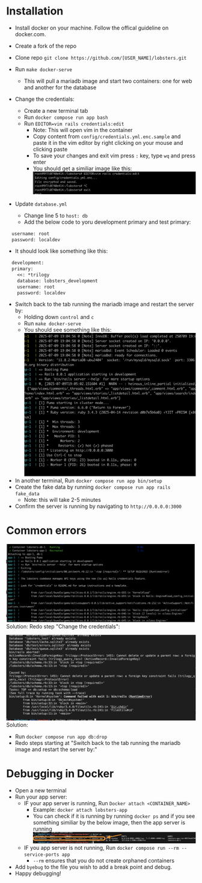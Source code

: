 # Installation

* Install docker on your machine. Follow the offical guideline on docker.com.
* Create a fork of the repo
* Clone repo `git clone https://github.com/[USER_NAME]/lobsters.git`
* Run `make docker-serve`
  * This will pull a mariadb image and start two containers: one for web and another for the database
* Change the credentials:
  * Create a new terminal tab
  * Run `docker compose run app bash`
  * Run `EDITOR=vim rails credentials:edit`
    * Note: This will open vim in the container
    * Copy content from `config/credentials.yml.enc.sample` and paste it in the vim editor by right clicking on your mouse and clicking paste
    * To save your changes and exit vim press `:` key, type `wq` and press enter
    * You should get a similiar image like this:
   ![sucessful vim](./vim_result.jpg)

* Update `database.yml`
  * Change line 5 to `host: db`
  * Add the below code to yoru development primary and test primary:

```
  username: root
  password: localdev
```

* It should look like something like this:

```
  development:
  primary:
    <<: *trilogy
    database: lobsters_development
    username: root
    password: localdev
```

* Switch back to the tab running the mariadb image and restart the server by:
  * Holding down `control` and `c`
  * Run `make docker-serve`
  * You should see something like this:
  ![server output](./server_output.jpg)
* In another terminal, Run `docker compose run app bin/setup`
* Create the fake data by running `docker compose run app rails fake_data`
  * Note: this will take 2-5 minutes
* Confirm the server is running by navigating to `http://0.0.0.0:3000`

# Common errors

![credential error](./credentials_error.jpg)
Solution: Redo step "Change the credentials":

![foreign key error](./foreign_key_error.jpg)
Solution:

* Run `docker compose run app db:drop`
* Redo steps starting at "Switch back to the tab running the mariadb image and restart the server by:"

# Debugging in Docker

* Open a new terminal
* Run your app server:
  * IF your app server is running, Run `Docker attach <CONTAINER_NAME>`
    * Example: `docker attach lobsters-app`
    * You can check if it is running by running `docker ps` and if you see something similiar by the below image, then the app server is running
    ![docker ps](./docker_ps.jpg)
  * IF you app server is not running, Run `docker compose run --rm --service-ports app`
    * `--rm` ensures that you do not create orphaned containers
* Add `byebug` to the file you wish to add a break point and debug. 
* Happy debugging! 
